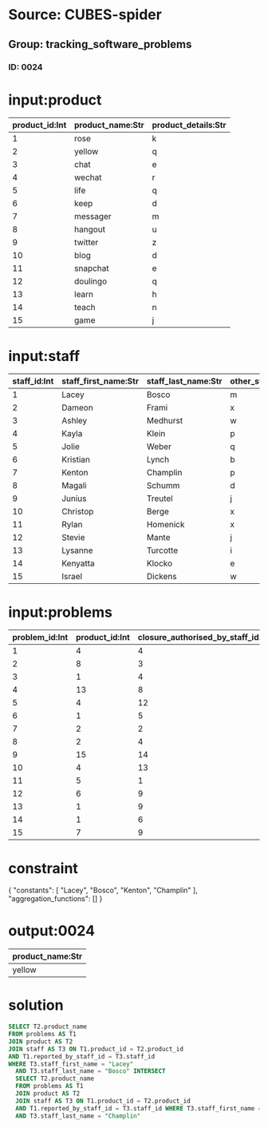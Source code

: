# Source: CUBES-spider
## Group: tracking_software_problems
### ID: 0024

# input:product

| product_id:Int | product_name:Str | product_details:Str |
|---|---|---|
| 1 | rose | k |
| 2 | yellow | q |
| 3 | chat | e |
| 4 | wechat | r |
| 5 | life | q |
| 6 | keep | d |
| 7 | messager | m |
| 8 | hangout | u |
| 9 | twitter | z |
| 10 | blog | d |
| 11 | snapchat | e |
| 12 | doulingo | q |
| 13 | learn | h |
| 14 | teach | n |
| 15 | game | j |

# input:staff

| staff_id:Int | staff_first_name:Str | staff_last_name:Str | other_staff_details:Str |
|---|---|---|---|
| 1 | Lacey | Bosco | m |
| 2 | Dameon | Frami | x |
| 3 | Ashley | Medhurst | w |
| 4 | Kayla | Klein | p |
| 5 | Jolie | Weber | q |
| 6 | Kristian | Lynch | b |
| 7 | Kenton | Champlin | p |
| 8 | Magali | Schumm | d |
| 9 | Junius | Treutel | j |
| 10 | Christop | Berge | x |
| 11 | Rylan | Homenick | x |
| 12 | Stevie | Mante | j |
| 13 | Lysanne | Turcotte | i |
| 14 | Kenyatta | Klocko | e |
| 15 | Israel | Dickens | w |

# input:problems

| problem_id:Int | product_id:Int | closure_authorised_by_staff_id:Int | reported_by_staff_id:Int | date_problem_reported:Str | date_problem_closed:Str | problem_description:Str | other_problem_details:Str |
|---|---|---|---|---|---|---|---|
| 1 | 4 | 4 | 2 | 1978-06-26 19:10:17 | 2012-07-22 19:24:26 | x | p |
| 2 | 8 | 3 | 10 | 1988-11-07 16:09:31 | 1973-06-07 04:13:51 | w | p |
| 3 | 1 | 4 | 1 | 1995-05-14 08:32:56 | 1997-02-26 05:06:15 | r | i |
| 4 | 13 | 8 | 7 | 1973-10-12 10:51:23 | 1993-06-19 10:02:59 | y | c |
| 5 | 4 | 12 | 11 | 1986-11-13 07:30:55 | 2013-05-24 20:33:11 | a | k |
| 6 | 1 | 5 | 4 | 2010-10-05 02:25:37 | 1998-07-03 14:53:59 | p | l |
| 7 | 2 | 2 | 7 | 1996-04-19 15:54:13 | 1974-09-20 13:42:19 | a | l |
| 8 | 2 | 4 | 1 | 1976-12-18 23:54:41 | 1982-08-26 10:58:01 | w | f |
| 9 | 15 | 14 | 13 | 2010-10-11 13:36:00 | 1995-06-10 18:41:08 | i | v |
| 10 | 4 | 13 | 10 | 1993-12-29 23:22:21 | 1990-04-13 21:15:50 | d | s |
| 11 | 5 | 1 | 14 | 1970-02-23 17:46:12 | 1971-02-06 15:23:23 | d | v |
| 12 | 6 | 9 | 2 | 1970-05-20 15:38:46 | 1997-10-18 20:09:57 | j | c |
| 13 | 1 | 9 | 5 | 1971-06-15 02:50:52 | 2004-06-20 01:08:25 | c | f |
| 14 | 1 | 6 | 13 | 1977-10-22 15:48:13 | 1970-09-05 08:04:43 | s | s |
| 15 | 7 | 9 | 10 | 1970-10-27 16:35:34 | 1999-09-28 21:29:12 | r | m |

# constraint

{
  "constants": [
    "Lacey",
    "Bosco",
    "Kenton",
    "Champlin"
  ],
  "aggregation_functions": []
}

# output:0024

| product_name:Str |
|---|
| yellow |

# solution

```sql
SELECT T2.product_name
FROM problems AS T1
JOIN product AS T2
JOIN staff AS T3 ON T1.product_id = T2.product_id
AND T1.reported_by_staff_id = T3.staff_id
WHERE T3.staff_first_name = "Lacey"
  AND T3.staff_last_name = "Bosco" INTERSECT
  SELECT T2.product_name
  FROM problems AS T1
  JOIN product AS T2
  JOIN staff AS T3 ON T1.product_id = T2.product_id
  AND T1.reported_by_staff_id = T3.staff_id WHERE T3.staff_first_name = "Kenton"
  AND T3.staff_last_name = "Champlin"
```
